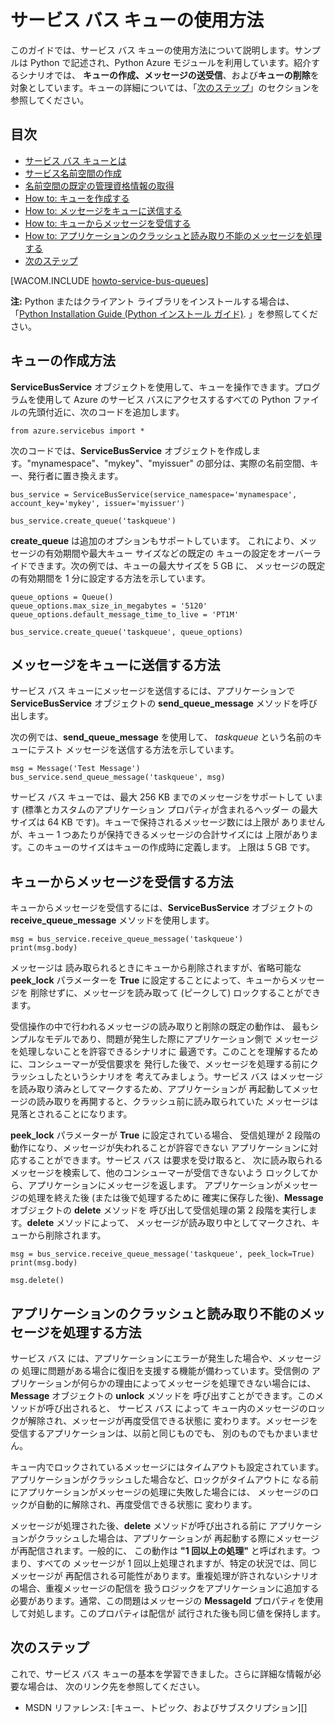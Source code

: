 <properties linkid="develop-python-service-bus-queues" urlDisplayName="サービス バス キュー" pageTitle="サービス バス キューの使用方法 (Python) - Azure" metaKeywords="Azure サービス バス キュー, Azure キュー, Azure メッセージング, Azure キュー Python" description="Azure でのサービス バス キューの使用方法を学習します。コード サンプルは Python で記述されています。" metaCanonical="" services="service-bus" documentationCenter="Python" title="サービス バス キューの使用方法" authors="" solutions="" manager="" editor="" />




# サービス バス キューの使用方法
このガイドでは、サービス バス キューの使用方法について説明します。サンプルは 
Python で記述され、Python Azure モジュールを利用しています。紹介するシナリオでは、
**キューの作成、メッセージの送受信**、および**キューの削除**を対象としています。キューの詳細については、「[次のステップ][]」のセクションを参照してください。

## 目次

-   [サービス バス キューとは][]
-   [サービス名前空間の作成][]
-   [名前空間の既定の管理資格情報の取得][]
-   [How to: キューを作成する][]
-   [How to: メッセージをキューに送信する][]
-   [How to: キューからメッセージを受信する][]
-   [How to: アプリケーションのクラッシュと読み取り不能のメッセージを処理する][]
-   [次のステップ][]

[WACOM.INCLUDE [howto-service-bus-queues](../includes/howto-service-bus-queues.md)]

**注:** Python またはクライアント ライブラリをインストールする場合は、「[Python Installation Guide (Python インストール ガイド)](../python-how-to-install/).
」を参照してください。

## <a name="create-queue"> </a>キューの作成方法

**ServiceBusService** オブジェクトを使用して、キューを操作できます。プログラムを使用して Azure のサービス バスにアクセスするすべての Python ファイルの先頭付近に、次のコードを追加します。

	from azure.servicebus import *

次のコードでは、**ServiceBusService** オブジェクトを作成します。"mynamespace"、"mykey"、"myissuer" の部分は、実際の名前空間、キー、発行者に置き換えます。

	bus_service = ServiceBusService(service_namespace='mynamespace', account_key='mykey', issuer='myissuer')
	
	bus_service.create_queue('taskqueue')

**create_queue** は追加のオプションもサポートしています。
これにより、メッセージの有効期間や最大キュー サイズなどの既定の
キューの設定をオーバーライドできます。次の例では、キューの最大サイズを 5 GB に、
メッセージの既定の有効期間を 1 分に設定する方法を示しています。

	queue_options = Queue()
	queue_options.max_size_in_megabytes = '5120'
	queue_options.default_message_time_to_live = 'PT1M'

	bus_service.create_queue('taskqueue', queue_options)

## <a name="send-messages"> </a>メッセージをキューに送信する方法

サービス バス キューにメッセージを送信するには、アプリケーションで 
**ServiceBusService** オブジェクトの **send\_queue\_message** メソッドを呼び出します。

次の例では、**send\_queue\_message** を使用して、
*taskqueue* という名前のキューにテスト メッセージを送信する方法を示しています。

	msg = Message('Test Message')
	bus_service.send_queue_message('taskqueue', msg)

サービス バス キューでは、最大 256 KB までのメッセージをサポートして
います (標準とカスタムのアプリケーション プロパティが含まれるヘッダー
の最大サイズは 64 KB です)。キューで保持されるメッセージ数には上限が
ありませんが、キュー 1 つあたりが保持できるメッセージの合計サイズには
上限があります。このキューのサイズはキューの作成時に定義します。
上限は 5 GB です。

## <a name="receive-messages"> </a>キューからメッセージを受信する方法

キューからメッセージを受信するには、**ServiceBusService** オブジェクトの 
**receive\_queue\_message** メソッドを使用します。

	msg = bus_service.receive_queue_message('taskqueue')
	print(msg.body)

メッセージは
読み取られるときにキューから削除されますが、省略可能な **peek\_lock** 
パラメーターを **True** に設定することによって、キューからメッセージを
削除せずに、メッセージを読み取って (ピークして) ロックすることができます。

受信操作の中で行われるメッセージの読み取りと削除の既定の動作は、
最もシンプルなモデルであり、問題が発生した際にアプリケーション側で
メッセージを処理しないことを許容できるシナリオに
最適です。このことを理解するために、コンシューマーが受信要求を
発行した後で、メッセージを処理する前にクラッシュしたというシナリオを
考えてみましょう。サービス バス はメッセージを読み取り済みとしてマークするため、アプリケーションが
再起動してメッセージの読み取りを再開すると、クラッシュ前に読み取られていた
メッセージは見落とされることになります。


**peek\_lock** パラメーターが **True** に設定されている場合、
受信処理が 2 段階の動作になり、メッセージが失われることが許容できない
アプリケーションに対応することができます。サービス バス は要求を受け取ると、
次に読み取られるメッセージを検索して、他のコンシューマーが受信できないよう
ロックしてから、アプリケーションにメッセージを返します。
アプリケーションがメッセージの処理を終えた後 (または後で処理するために
確実に保存した後)、**Message** オブジェクトの **delete** メソッドを
呼び出して受信処理の第 2 段階を実行します。**delete** メソッドによって、
メッセージが読み取り中としてマークされ、キューから削除されます。

	msg = bus_service.receive_queue_message('taskqueue', peek_lock=True)
	print(msg.body)

	msg.delete()

## <a name="handle-crashes"> </a>アプリケーションのクラッシュと読み取り不能のメッセージを処理する方法

サービス バス には、アプリケーションにエラーが発生した場合や、メッセージの
処理に問題がある場合に復旧を支援する機能が備わっています。受信側の
アプリケーションが何らかの理由によってメッセージを処理できない場合には、
**Message** オブジェクトの **unlock** メソッドを
呼び出すことができます。このメソッドが呼び出されると、 サービス バス によって
キュー内のメッセージのロックが解除され、メッセージが再度受信できる状態に
変わります。メッセージを受信するアプリケーションは、以前と同じものでも、
別のものでもかまいません。

キュー内でロックされているメッセージにはタイムアウトも設定されています。
アプリケーションがクラッシュした場合など、ロックがタイムアウトに
なる前にアプリケーションがメッセージの処理に失敗した場合には、
メッセージのロックが自動的に解除され、再度受信できる状態に
変わります。

メッセージが処理された後、**delete** メソッドが呼び出される前に
アプリケーションがクラッシュした場合は、アプリケーションが
再起動する際にメッセージが再配信されます。一般的に、
この動作は **"1 回以上の処理"** と呼ばれます。つまり、すべての
メッセージが 1 回以上処理されますが、特定の状況では、同じメッセージが
再配信される可能性があります。重複処理が許されないシナリオの場合、重複メッセージの配信を
扱うロジックをアプリケーションに追加する必要があります。通常、この問題はメッセージの 
**MessageId** プロパティを使用して対処します。このプロパティは配信が
試行された後も同じ値を保持します。

## <a name="next-steps"> </a>次のステップ

これで、サービス バス キューの基本を学習できました。さらに詳細な情報が必要な場合は、
次のリンク先を参照してください。

-   MSDN リファレンス: [キュー、トピック、およびサブスクリプション][]

  [次のステップ]: #next-steps
  [サービス バス キューとは]: #what-are-service-bus-queues
  [サービス名前空間の作成]: #create-a-service-namespace
  [名前空間の既定の管理資格情報の取得]: #obtain-default-credentials
  [How to: キューを作成する]: #create-queue
  [How to: メッセージをキューに送信する]: #send-messages
  [How to: キューからメッセージを受信する]: #receive-messages
  [How to: アプリケーションのクラッシュと読み取り不能のメッセージを処理する]: #handle-crashes
  [キューの概念]: ../../../DevCenter/dotNet/Media/sb-queues-08.png
  [Azure 管理ポータル]: http://manage.windowsazure.com
  
  
  
  
  
  [サービス バス キュー、トピック、およびサブスクリプション]: http://msdn.microsoft.com/ja-jp/library/windowsazure/hh367516.aspx

